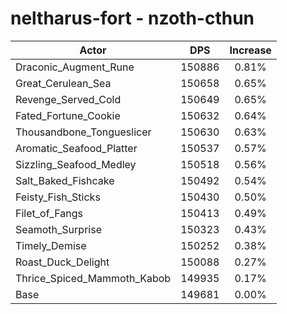 # neltharus-fort - nzoth-cthun
| Actor | DPS | Increase |
|---|:---:|:---:|
|Draconic_Augment_Rune|150886|0.81%|
|Great_Cerulean_Sea|150658|0.65%|
|Revenge_Served_Cold|150649|0.65%|
|Fated_Fortune_Cookie|150632|0.64%|
|Thousandbone_Tongueslicer|150630|0.63%|
|Aromatic_Seafood_Platter|150537|0.57%|
|Sizzling_Seafood_Medley|150518|0.56%|
|Salt_Baked_Fishcake|150492|0.54%|
|Feisty_Fish_Sticks|150430|0.50%|
|Filet_of_Fangs|150413|0.49%|
|Seamoth_Surprise|150323|0.43%|
|Timely_Demise|150252|0.38%|
|Roast_Duck_Delight|150088|0.27%|
|Thrice_Spiced_Mammoth_Kabob|149935|0.17%|
|Base|149681|0.00%|
